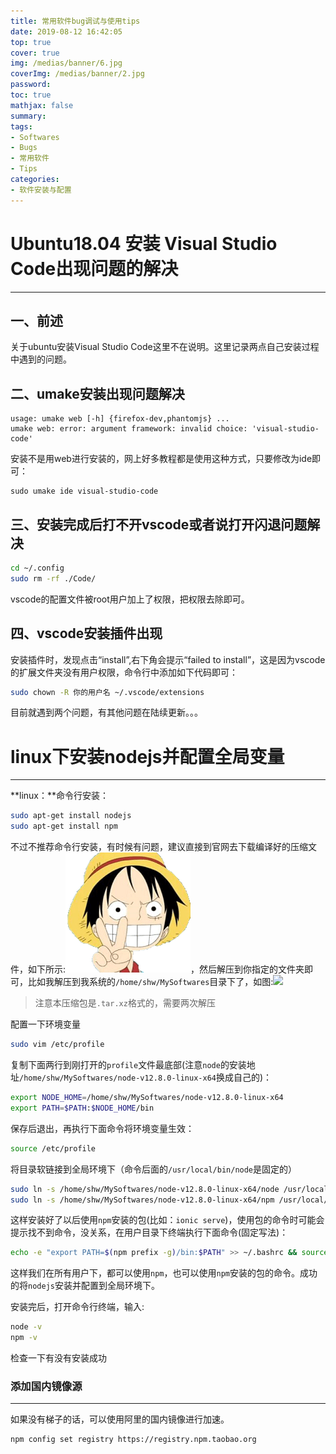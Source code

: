 ```yaml
---
title: 常用软件bug调试与使用tips
date: 2019-08-12 16:42:05
top: true
cover: true
img: /medias/banner/6.jpg
coverImg: /medias/banner/2.jpg
password:
toc: true
mathjax: false
summary: 
tags:
- Softwares
- Bugs
- 常用软件
- Tips
categories:
- 软件安装与配置
---
```



# Ubuntu18.04 安装 Visual Studio Code出现问题的解决
---
## 一、前述

关于ubuntu安装Visual Studio Code这里不在说明。这里记录两点自己安装过程中遇到的问题。
## 二、umake安装出现问题解决
```
usage: umake web [-h] {firefox-dev,phantomjs} ...
umake web: error: argument framework: invalid choice: 'visual-studio-code' 
```

安装不是用web进行安装的，网上好多教程都是使用这种方式，只要修改为ide即可：
```
sudo umake ide visual-studio-code
```
## 三、安装完成后打不开vscode或者说打开闪退问题解决

```bash
cd ~/.config 
sudo rm -rf ./Code/ 
```
vscode的配置文件被root用户加上了权限，把权限去除即可。

## 四、vscode安装插件出现

安装插件时，发现点击“install”,右下角会提示“failed to install”，这是因为vscode的扩展文件夹没有用户权限，命令行中添加如下代码即可：
```bash
sudo chown -R 你的用户名 ~/.vscode/extensions
```

目前就遇到两个问题，有其他问题在陆续更新。。。


# linux下安装nodejs并配置全局变量
---
**linux：**命令行安装：
```bash
sudo apt-get install nodejs
sudo apt-get install npm
```
不过不推荐命令行安装，有时候有问题，建议直接到官网去下载编译好的压缩文件，如下所示:![](1.png)，然后解压到你指定的文件夹即可，比如我解压到我系统的`/home/shw/MySoftwares`目录下了，如图:![](2.png)
> 注意本压缩包是`.tar.xz`格式的，需要两次解压

配置一下环境变量
```bash
sudo vim /etc/profile
```
复制下面两行到刚打开的`profile`文件最底部(注意`node`的安装地址`/home/shw/MySoftwares/node-v12.8.0-linux-x64`换成自己的)：
```bash
export NODE_HOME=/home/shw/MySoftwares/node-v12.8.0-linux-x64
export PATH=$PATH:$NODE_HOME/bin
```
保存后退出，再执行下面命令将环境变量生效：
```bash
source /etc/profile
```
将目录软链接到全局环境下（命令后面的`/usr/local/bin/node`是固定的）
```bash
sudo ln -s /home/shw/MySoftwares/node-v12.8.0-linux-x64/node /usr/local/bin/node
sudo ln -s /home/shw/MySoftwares/node-v12.8.0-linux-x64/npm /usr/local/bin/npm
```
这样安装好了以后使用`npm`安装的包(比如：`ionic serve`)，使用包的命令时可能会提示找不到命令，没关系，在用户目录下终端执行下面命令(固定写法)：
```bash
echo -e "export PATH=$(npm prefix -g)/bin:$PATH" >> ~/.bashrc && source ~/.bashrc
```
这样我们在所有用户下，都可以使用`npm`，也可以使用`npm`安装的包的命令。成功的将`nodejs`安装并配置到全局环境下。

安装完后，打开命令行终端，输入:
```bash
node -v
npm -v
```
检查一下有没有安装成功

### 添加国内镜像源
---
如果没有梯子的话，可以使用阿里的国内镜像进行加速。

```bash
npm config set registry https://registry.npm.taobao.org
```